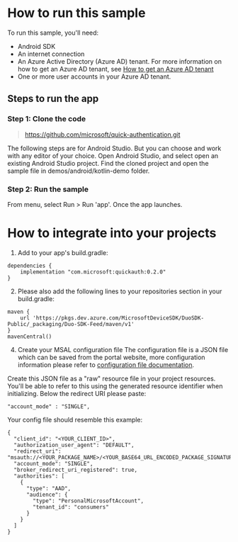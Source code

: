 # How to run this sample

To run this sample, you'll need:
- Android SDK
- An internet connection
- An Azure Active Directory (Azure AD) tenant. For more information on how to get an Azure AD tenant, see [How to get an Azure AD tenant](https://docs.microsoft.com/zh-cn/azure/active-directory/develop/quickstart-create-new-tenant)
- One or more user accounts in your Azure AD tenant.

## Steps to run the app
### Step 1: Clone the code
> https://github.com/microsoft/quick-authentication.git

The following steps are for Android Studio. But you can choose and work with any editor of your choice.
Open Android Studio, and select open an existing Android Studio project. Find the cloned project and open the sample file in demos/android/kotlin-demo folder.

### Step 2: Run the sample
From menu, select Run > Run 'app'. Once the app launches.

# How to integrate into your projects
1. Add to your app's build.gradle:
```deps
dependencies {
    implementation "com.microsoft:quickauth:0.2.0"
}
```
2. Please also add the following lines to your repositories section in your build.gradle:
```repositorys
maven {
    url 'https://pkgs.dev.azure.com/MicrosoftDeviceSDK/DuoSDK-Public/_packaging/Duo-SDK-Feed/maven/v1'
}
mavenCentral()
```
4. Create your MSAL configuration file 
The configuration file is a JSON file which can be saved from the portal website, more configuration information please refer to  [configuration file documentation](https://docs.microsoft.com/zh-cn/azure/active-directory/develop/msal-configuration).
   
Create this JSON file as a "raw" resource file in your project resources. You'll be able to refer to this using the generated resource identifier when initializing.
Below the redirect URI please paste:
```single
"account_mode" : "SINGLE", 
```
Your config file should resemble this example:
```config
{ 
  "client_id": "<YOUR_CLIENT_ID>", 
  "authorization_user_agent": "DEFAULT", 
  "redirect_uri": "msauth://<YOUR_PACKAGE_NAME>/<YOUR_BASE64_URL_ENCODED_PACKAGE_SIGNATURE>", 
  "account_mode": "SINGLE", 
  "broker_redirect_uri_registered": true, 
  "authorities": [ 
    { 
      "type": "AAD", 
      "audience": { 
        "type": "PersonalMicrosoftAccount", 
        "tenant_id": "consumers" 
      } 
    } 
  ] 
} 
```
